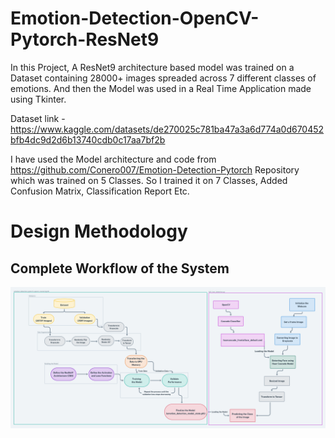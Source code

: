 # Emotion-Detection-OpenCV-Pytorch-ResNet9

In this Project, A ResNet9 architecture based model was trained on a Dataset containing 28000+ images spreaded across 7 different classes of emotions.
And then the Model was used in a Real Time Application made using Tkinter.

Dataset link - https://www.kaggle.com/datasets/de270025c781ba47a3a6d774a0d670452bfb4dc9d2d6b13740cdb0c17aa7bf2b

I have used the Model architecture and code from https://github.com/Conero007/Emotion-Detection-Pytorch Repository which was trained on 5 Classes.
So I trained it on 7 Classes, Added Confusion Matrix, Classification Report Etc.

# Design Methodology
## Complete Workflow of the System
![abc](img/workflow.png)
